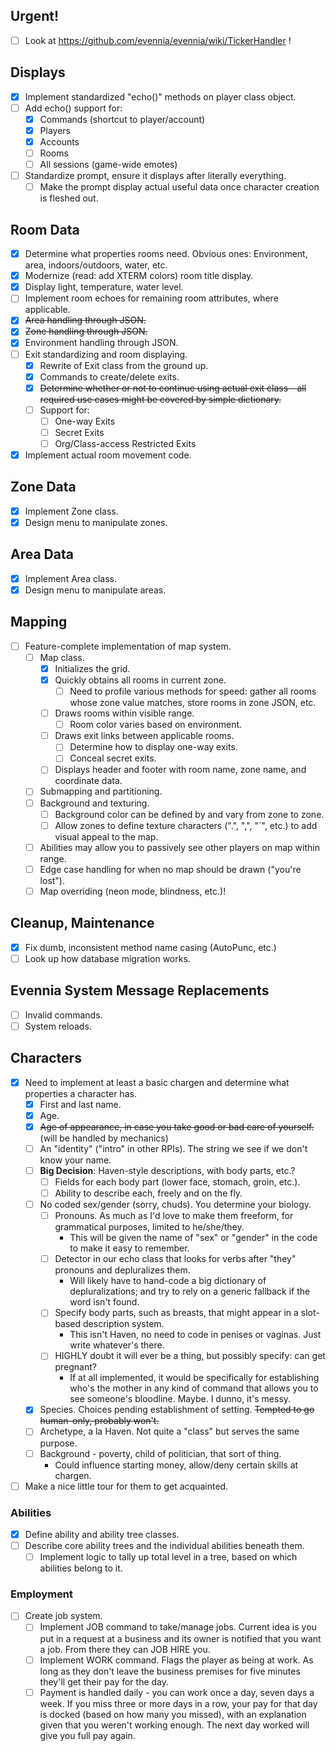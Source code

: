 ## Urgent!
- [ ] Look at https://github.com/evennia/evennia/wiki/TickerHandler !

## Displays
- [x] Implement standardized "echo()" methods on player class object.
- [ ] Add echo() support for:
   - [x] Commands (shortcut to player/account)
   - [x] Players
   - [x] Accounts
   - [ ] Rooms
   - [ ] All sessions (game-wide emotes)
- [ ] Standardize prompt, ensure it displays after literally everything.
   - [ ] Make the prompt display actual useful data once character creation is fleshed out.

## Room Data
- [x] Determine what properties rooms need. Obvious ones: Environment, area, indoors/outdoors, water, etc.
- [x] Modernize (read: add XTERM colors) room title display.
- [x] Display light, temperature, water level.
- [ ] Implement room echoes for remaining room attributes, where applicable.
- [x] ~~Area handling through JSON.~~
- [x] ~~Zone handling through JSON.~~
- [x] Environment handling through JSON.
- [ ] Exit standardizing and room displaying.
   - [x] Rewrite of Exit class from the ground up.
   - [x] Commands to create/delete exits.
   - [x] ~~Determine whether or not to continue using actual exit class - all required use cases might be covered by simple dictionary.~~
   - [ ] Support for:
      - [ ] One-way Exits
      - [ ] Secret Exits
      - [ ] Org/Class-access Restricted Exits
- [x] Implement actual room movement code.

## Zone Data
- [x] Implement Zone class.
- [x] Design menu to manipulate zones.

## Area Data
- [x] Implement Area class.
- [x] Design menu to manipulate areas.

## Mapping
- [ ] Feature-complete implementation of map system.
   - [ ] Map class.
      - [x] Initializes the grid.
      - [x] Quickly obtains all rooms in current zone.
         - [ ] Need to profile various methods for speed: gather all rooms whose zone value matches, store rooms in zone JSON, etc.
      - [ ] Draws rooms within visible range.
         - [ ] Room color varies based on environment.
      - [ ] Draws exit links between applicable rooms.
         - [ ] Determine how to display one-way exits.
         - [ ] Conceal secret exits.
      - [ ] Displays header and footer with room name, zone name, and coordinate data.
   - [ ] Submapping and partitioning.
   - [ ] Background and texturing.
      - [ ] Background color can be defined by and vary from zone to zone.
      - [ ] Allow zones to define texture characters (".", ",", "`", etc.) to add visual appeal to the map.
   - [ ] Abilities may allow you to passively see other players on map within range.
   - [ ] Edge case handling for when no map should be drawn ("you're lost").
   - [ ] Map overriding (neon mode, blindness, etc.)!

## Cleanup, Maintenance
- [x] Fix dumb, inconsistent method name casing (AutoPunc, etc.)
- [ ] Look up how database migration works.

## Evennia System Message Replacements
- [ ] Invalid commands.
- [ ] System reloads.

## Characters

- [x] Need to implement at least a basic chargen and determine what properties a character has.
   - [x] First and last name.
   - [x] Age.
   - [x] ~~Age of appearance, in case you take good or bad care of yourself.~~ (will be handled by mechanics)
   - [ ] An "identity" ("intro" in other RPIs). The string we see if we don't know your name.
   - [ ] **Big Decision**: Haven-style descriptions, with body parts, etc.?
      - [ ] Fields for each body part (lower face, stomach, groin, etc.).
      - [ ] Ability to describe each, freely and on the fly.
   - [ ] No coded sex/gender (sorry, chuds). You determine your biology.
      - [ ] Pronouns. As much as I'd love to make them freeform, for grammatical purposes, limited to he/she/they.
         * This will be given the name of "sex" or "gender" in the code to make it easy to remember.
      - [ ] Detector in our echo class that looks for verbs after "they" pronouns and depluralizes them.
         * Will likely have to hand-code a big dictionary of depluralizations; and try to rely on a generic fallback if the word isn't found.
      - [ ] Specify body parts, such as breasts, that might appear in a slot-based description system.
         * This isn't Haven, no need to code in penises or vaginas. Just write whatever's there.
      - [ ] HIGHLY doubt it will ever be a thing, but possibly specify: can get pregnant?
         * If at all implemented, it would be specifically for establishing who's the mother in any kind of command that allows you to see someone's bloodline. Maybe. I dunno, it's messy.
   - [x] Species. Choices pending establishment of setting. ~~Tempted to go human-only, probably won't.~~
   - [ ] Archetype, a la Haven. Not quite a "class" but serves the same purpose.
   - [ ] Background - poverty, child of politician, that sort of thing.
      * Could influence starting money, allow/deny certain skills at chargen.

- [ ] Make a nice little tour for them to get acquainted.

### Abilities

- [x] Define ability and ability tree classes.
- [ ] Describe core ability trees and the individual abilities beneath them.
   - [ ] Implement logic to tally up total level in a tree, based on which abilities belong to it.

### Employment

- [ ] Create job system.
   - [ ] Implement JOB command to take/manage jobs. Current idea is you put in a request at a business and its owner is notified that you want a job. From there they can JOB HIRE you.
   - [ ] Implement WORK command. Flags the player as being at work. As long as they don't leave the business premises for five minutes they'll get their pay for the day.
   - [ ] Payment is handled daily - you can work once a day, seven days a week. If you miss three or more days in a row, your pay for that day is docked (based on how many you missed), with an explanation given that you weren't working enough. The next day worked will give you full pay again.